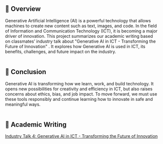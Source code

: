 ## 📌 Overview

Generative Artificial Intelligence (AI) is a powerful technology that allows machines to create new content such as text, images, and code. In the field of Information and Communication Technology (ICT), it is becoming a major driver of innovation. This project summarizes our academic writing based on classmates’ industry talk about "Generative AI in ICT - Transforming the Future of Innovation" . It explores how Generative AI is used in ICT, its benefits, challenges, and future impact on the industry.
<br><br>
## 🧠 Conclusion

Generative AI is transforming how we learn, work, and build technology. It opens new possibilities for creativity and efficiency in ICT, but also raises concerns about ethics, bias, and job impact. To move forward, we must use these tools responsibly and continue learning how to innovate in safe and meaningful ways.
<br><br>
## 📖 Academic Writing
[Industry Talk 4: Generative AI in ICT - Transforming the Future of Innovation](./academic_writing.pdf)

